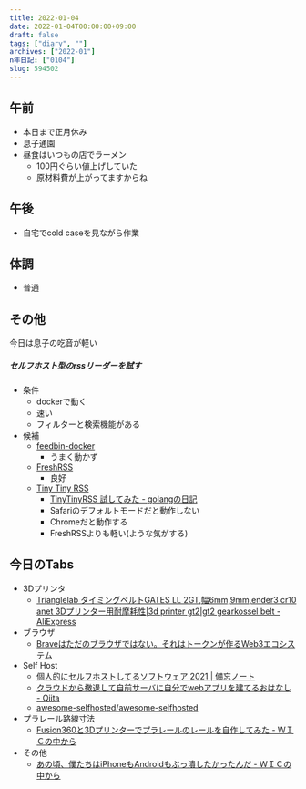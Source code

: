 ```yaml
---
title: 2022-01-04
date: 2022-01-04T00:00:00+09:00
draft: false
tags: ["diary", ""]
archives: ["2022-01"]
n年日記: ["0104"]
slug: 594502
---
```

## 午前
- 本日まで正月休み
- 息子通園
- 昼食はいつもの店でラーメン
  - 100円ぐらい値上げしていた
  - 原材料費が上がってますからね
## 午後
- 自宅でcold caseを見ながら作業
## 体調
- 普通
## その他
今日は息子の吃音が軽い
##### セルフホスト型のrssリーダーを試す
- 条件
  - dockerで動く
  - 速い
  - フィルターと検索機能がある
- 候補
  - [feedbin-docker](https://github.com/angristan/feedbin-docker)
    - うまく動かず
  - [FreshRSS](https://github.com/FreshRSS/FreshRSS)
    - 良好
  - [Tiny Tiny RSS](https://tt-rss.org/)
    - [TinyTinyRSS 試してみた - golangの日記](https://golang.hateblo.jp/entry/tiny-tiny-rss)
    - Safariのデフォルトモードだと動作しない
    - Chromeだと動作する
    - FreshRSSよりも軽い(ような気がする)
## 今日のTabs
- 3Dプリンタ
  - [Trianglelab タイミングベルトGATES LL 2GT,幅6mm,9mm,ender3 cr10 anet 3Dプリンター用耐摩耗性|3d printer gt2|gt2 gearkossel belt - AliExpress](https://ja.aliexpress.com/item/32853559638.html?spm=a2g0o.store_pc_home.0.0.31efb875c0yNRz)
- ブラウザ
  - [Braveはただのブラウザではない。それはトークンが作るWeb3エコシステム](https://jabba.cloud/20220101-brave-bat)
- Self Host
  - [個人的にセルフホストしてるソフトウェア 2021 | 備忘ノート](https://note.spage.jp/archives/766)
  - [クラウドから撤退して自前サーバに自分でwebアプリを建てるおはなし - Qiita](https://qiita.com/mtakatou/items/07a7ab0c4789614541c2)
  - [awesome-selfhosted/awesome-selfhosted](https://github.com/awesome-selfhosted/awesome-selfhosted)
- プラレール路線寸法
  - [Fusion360と3Dプリンターでプラレールのレールを自作してみた - ＷＩＣの中から](https://temcee.hatenablog.com/entry/original_rail)
- その他
  - [あの頃、僕たちはiPhoneもAndroidもぶっ潰したかったんだ - ＷＩＣの中から](https://temcee.hatenablog.com/entry/dualOS_phone)